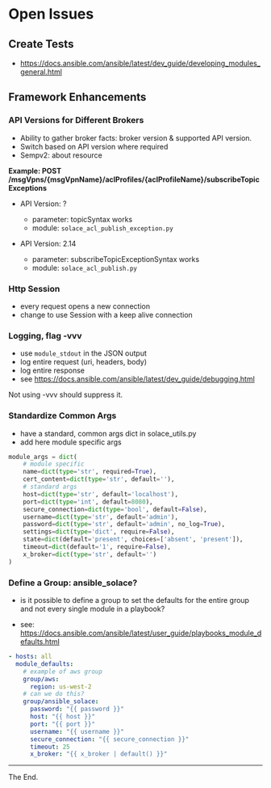 # Open Issues

## Create Tests

  - https://docs.ansible.com/ansible/latest/dev_guide/developing_modules_general.html

## Framework Enhancements

### API Versions for Different Brokers

- Ability to gather broker facts: broker version & supported API version.
- Switch based on API version where required
- Sempv2: about resource

**Example: POST /msgVpns/{msgVpnName}/aclProfiles/{aclProfileName}/subscribeTopicExceptions**
- API Version: ?
  - parameter: topicSyntax works
  - module: ``solace_acl_publish_exception.py``

- API Version: 2.14
  - parameter: subscribeTopicExceptionSyntax works
  - module: ``solace_acl_publish.py``

### Http Session

- every request opens a new connection
- change to use Session with a keep alive connection


### Logging, flag -vvv

- use ``module_stdout`` in the JSON output
- log entire request (uri, headers, body)
- log entire response
- see https://docs.ansible.com/ansible/latest/dev_guide/debugging.html

Not using -vvv should suppress it.

### Standardize Common Args

- have a standard, common args dict in solace_utils.py
- add here module specific args

```python
module_args = dict(
    # module specific
    name=dict(type='str', required=True),
    cert_content=dict(type='str', default=''),
    # standard args
    host=dict(type='str', default='localhost'),
    port=dict(type='int', default=8080),
    secure_connection=dict(type='bool', default=False),
    username=dict(type='str', default='admin'),
    password=dict(type='str', default='admin', no_log=True),
    settings=dict(type='dict', require=False),
    state=dict(default='present', choices=['absent', 'present']),
    timeout=dict(default='1', require=False),
    x_broker=dict(type='str', default='')
)
```

### Define a Group: ansible_solace?

- is it possible to define a group to set the defaults for the entire group and not every single module in a playbook?

- see: https://docs.ansible.com/ansible/latest/user_guide/playbooks_module_defaults.html

```yaml
- hosts: all
  module_defaults:
    # example of aws group
    group/aws:
      region: us-west-2
    # can we do this?
    group/ansible_solace:
      password: "{{ password }}"
      host: "{{ host }}"
      port: "{{ port }}"
      username: "{{ username }}"
      secure_connection: "{{ secure_connection }}"
      timeout: 25
      x_broker: "{{ x_broker | default() }}"
```


---
The End.
